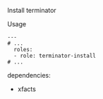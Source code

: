 Install terminator

Usage
```
---
# ...
  roles:
  - role: terminator-install
# ...
```

dependencies:
- xfacts
